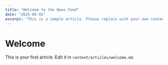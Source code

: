 ```yaml
---
title: "Welcome to the News Feed"
date: "2025-05-02"
excerpt: "This is a sample article. Please replace with your own content."
---
```


# Welcome

This is your first article. Edit it in `content/articles/welcome.md`.